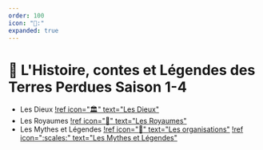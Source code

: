 ```yaml
---
order: 100
icon: "🧭:"
expanded: true
---
```


<style>
h1:before { content: "🧭 " }
</style> 


# L'Histoire, contes et Légendes des Terres Perdues Saison 1-4

- Les Dieux
[!ref icon=":classical_building:" text="Les Dieux"](Dieux.md)
- Les Royaumes
[!ref icon=":beginner:" text="Les Royaumes"](LesRoyaumes.md)
- Les Mythes et Légendes
[!ref icon=":scroll:" text="Les organisations"](Organisations.md)
[!ref icon=":scales:" text="Les Mythes et Légendes"](MythesetLegendes.md)

